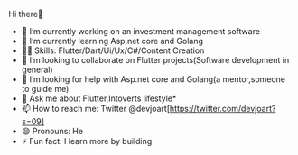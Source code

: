  Hi there🙂

- 🔭 I’m currently working on an investment management software 
- 🌱 I’m currently learning Asp.net core and Golang 
- 🏋🏼 Skills: Flutter/Dart/Ui/Ux/C#/Content Creation
- 👯 I’m looking to collaborate on Flutter projects(Software development in general)
- 🤔 I’m looking for help with Asp.net core and Golang(a mentor,someone to guide me)
- 💬 Ask me about Flutter,Intoverts lifestyle*
- 📫 How to reach me: Twitter @devjoart[https://twitter.com/devjoart?s=09]
- 😄 Pronouns: He
- ⚡ Fun fact: I learn more by building

